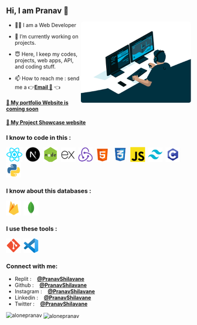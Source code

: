 <!---
alonepranav/alonepranav is a ✨ special ✨ repository because its `README.md` (this file) appears on your GitHub profile.
You can click the Preview link to take a look at your changes.
--->

<h2>Hi, I am Pranav 👋</h2>

<img src="./img/gif.gif" align="right" alt="GIF" height="220px" width="300px" style="border-radius:5px !important"/>

- 🧑‍💻 I am a Web Developer

- 🌱 I’m currently working on projects.
- 😇 Here, I keep my codes, projects, web apps, API, and coding stuff.
- 📫 How to reach me : send me a 👉<a href="mailto:pranavshilavane1@gmail.com">**Email 📩**</a> 👈

<h4><a href="/">🔗 My portfolio Website is coming soon</a></h4>

<h4><a href="https://project-pranav.web.app">🔗 My Project Showcase website</a></h4>

<h3 align="left">I know to code in this : </h3>    
<p align="left">
<img src="./img/reactjs.png" title="ReactJS" alt="c" width="45" height="40"/>&nbsp;
<img src="./img/nextjs.png" title="NextJS" alt="c" width="40" height="40"/>&nbsp;
<img src="./img/nodejs.png" title="NodeJS" alt="c" width="40" height="40"/>&nbsp;
<img src="./img/expressjs.png" title="ExpressJS" alt="c" width="40" height="40"/>&nbsp;
<img src="./img/redux.png" title="Redux" alt="c" width="39" height="40"/>&nbsp;
<img src="./img/html.png" title="HTML" alt="c" width="40" height="40"/>&nbsp;
<img src="./img/css.png" title="CSS" alt="c" width="40" height="40"/>&nbsp;
<img src="./img/js.png" title="Javascript" alt="c" width="40" height="40"/>&nbsp;
<img src="./img/tailwindcss.png" title="Tailwind CSS" alt="c" width="40" height="40"/>&nbsp;
<img src="./img/c.png" title="C" alt="c" width="40" height="40"/>&nbsp;
<!--<img src="./img/c++.png" title="C++" alt="c" width="45" height="41"/>-->&nbsp;
<img src="./img/python.png" title="Python" alt="c" width="40" height="40"/>&nbsp;
</p>

<h3 align="left">I know about this databases :</h3>    
<p align="left">
<img src="./img/firebase.png"  title="Firebase" alt="c" width="40" height="40"/>&nbsp;
<img src="./img/mongodb.png" title="Mongo DB" alt="c" width="40" height="40"/>&nbsp;
</p>

<h3 align="left">I use these tools :</h3>    
<p align="left">
<img src="./img/git.png" title="Git" alt="c" width="40" height="40"/>&nbsp;
<img src="./img/vscode.png" title="VS Code" alt="c" width="40" height="40"/>
</p>

<h3 align="left">Connect with me:</h3>

- Replit : &nbsp;&nbsp; **<a href="https://replit.com/@pranavshilavane" target="_blank">@PranavShilavane</a>**
- Github : &nbsp;&nbsp; **<a href="https://github.com/pranavshilavane" target="_blank">@PranavShilavane</a>**
- Instagram : &nbsp;&nbsp; **<a href="https://instagram.com/pranavshilavane" target="_blank">@PranavShilavane</a>**
- Linkedin : &nbsp;&nbsp; **<a href="https://www.linkedin.com/in/pranav-shilavane-9245b8236/" target="_blank">@PranavShilavane</a>**
- Twitter : &nbsp;&nbsp; **<a href="https://twitter.com/pranavshilavane" target="_blank">@PranavShilavane</a>**

<p>

<img align="left"  src="https://github-readme-stats.vercel.app/api/top-langs?username=alonepranav&show_icons=true&locale=en&layout=donut" alt="alonepranav" />
</p><p>&nbsp;<img align="center" src="https://github-readme-stats.vercel.app/api?username=alonepranav&show_icons=true&locale=en" alt="alonepranav" /></p>

<!--
<p><img align="center" src="https://github-readme-streak-stats.herokuapp.com/?user=alonepranav&" alt="alonepranav" /></p> -->
